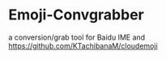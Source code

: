 Emoji-Convgrabber
=================

a conversion/grab tool for Baidu IME and https://github.com/KTachibanaM/cloudemoji

